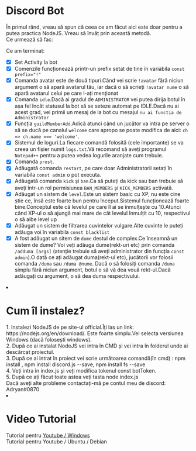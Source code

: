 <h1>Discord Bot</h1>
În primul rând, vreau să spun că ceea ce am făcut aici este doar pentru a putea practica NodeJS. Vreau să învăț prin această metodă.<br>
Ce urmează să fac:

Ce am terminat:<br>
- [x] Set Activity la bot<br>
- [x] Comenzile funcționează printr-un prefix setat de tine în variabila `const prefix="!"`<br>
- [x] Comanda avatar este de două tipuri.Când vei scrie `!avatar` fără niciun argument o să apară avatarul tău, iar dacă o să scrieți `!avatar nume` o să apară avatarul celui pe care l-ați menționat<br>
- [x] Comanda `idle`.Dacă ai gradul de `ADMINISTRATOR` vei putea dirija botul în așa fel încât statusul la bot să se seteze automat pe IDLE.Dacă nu ai acest grad, vei primii un mesaj de la bot cu mesajul `nu ai functia de Administrator`<br>
- [x] Funcția `guildMemberAdd`.Adică atunci când un jucător va intra pe server o să se ducă pe canalul `welcome` care apropo se poate modifica de aici: `ch => ch.name === 'welcome'`.<br>
- [x] Sistemul de loguri.La fiecare comandă folosită (cele importante) se va creea un fișier numit `logs.txt`.Vă recomand să aveți programul `Notepad++` pentru a putea vedea logurile aranjate cum trebuie.<br>
- [x] Comanda `prost`.
- [x] Adăugată comanda `restart`, pe care doar Administratorii setați în variabila `const admin` o pot executa.
- [x] Adăugată comanda `kick` și `ban`.Ca să puteți da kick sau ban trebuie să aveți într-un rol permisiunea `BAN_MEMBERS` și `KICK_MEMBERS` activată.
- [x] Adăugat un sistem de `level`.Este un sistem basic cu XP, nu este cine știe ce, însă este foarte bun pentru început.Sistemul funcționează foarte bine.Conceptul este că levelul pe care îl ai se înmulțește cu 10.Atunci când XP-ul o să ajungă mai mare de cât levelul înmulțit cu 10, respectivul o să aibe level up
- [x] Adăugat un sistem de filtrarea cuvintelor vulgare.Alte cuvinte le puteți adăuga voi în variabila `const blacklist`
- [x] A fost adăugat un sitem de `dume` destul de complex.Ce înseamnă un sistem de dume? Voi veți adăuga dume(rekt-uri etc) prin comanda `/adduma [args]` (atenție trebuie să aveți administrator din funcția `const admin`).O dată ce ați adăugat duma(rekt-ul etc), jucătorii vor folosii comanda `/duma` sau `/duma @nume`. Dacă o să folosiți comanda `/duma` simplu fără niciun argument, botul o să vă dea vouă rekt-ul.Dacă adăugați cu argument, o să dea duma respectivului.

<li>  
<h1>Cum îl instalez?</h1>
  1. Instalezi NodeJS de pe site-ul official.Îți las un link: https://nodejs.org/en/download/. Este foarte simplu.Vei selecta versiunea Windows (dacă folosești windows).<br>
  2. După ce ai instalat NodeJS vei intra în CMD și vei intra în folderul unde ai descărcat proiectul.<br>
  3. După ce ai intrat în proiect vei scrie următoarea comandă(în cmd) : npm install , npm install discord.js --save, npm install fs --save<br>
  4. Veți intra în index.js și veți modifica tokenul const botToken.<br>
  5. După ce ați făcut toate astea veți tasta node index.js<br>
  Dacă aveți alte probleme contactați-mă pe contul meu de discord: Adryan#0870<br>
<li>
  <h1>Video Tutorial</h1>
  Tutorial pentru <a href="https://www.youtube.com/watch?v=lXWJKSfSTTU">Youtube / Windows</a><br>
  Tutorial pentru Youtube / Ubuntu / Debian
